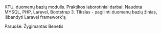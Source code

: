 KTU, duomenų bazių modulis. Praktikos laborotiniai darbai. 
Naudota MYSQL, PHP, Laravel, Bootstrap 3. TIkslas - pagilinti duomenų bazių žinias, išbandyti Laravel framework'ą

Paruošė: Žygimantas Benetis
